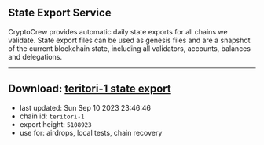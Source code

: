 ## State Export Service
CryptoCrew provides automatic daily state exports for all chains we validate. State export files can be used as genesis files and are a snapshot of the current blockchain state, including all validators, accounts, balances and delegations.

---
**Download: [teritori-1 state export](https://dl.ccvalidators.com/SERVICE/teritori/teritori-1_export_5108923.json)**
---

- last updated: Sun Sep 10 2023 23:46:46
- chain id: `teritori-1`
- export height: `5108923`
- use for: airdrops, local tests, chain recovery
